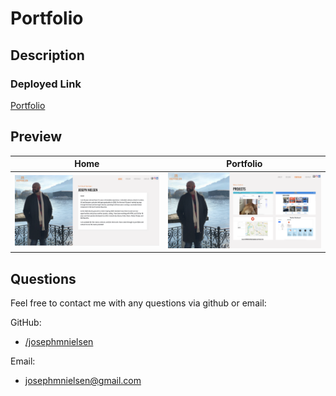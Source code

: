 # Portfolio

## Description


### Deployed Link
[Portfolio](https://josephmnielsen.github.io/portfolio)

## Preview

Home                                         |  Portfolio
:-------------------------------------------:|:-------------------------------------------:
![alt screenshot](images/homeSs.png)  |  ![alt screenshot](images/portfolioSs.png)

## Questions

Feel free to contact me with any questions via github or email:

GitHub:  

- [/josephmnielsen](https://github.com/josephmnielsen)

Email: 

- [josephmnielsen@gmail.com](josephmnielsen@gmail.com)